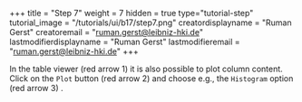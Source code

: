 +++
title = "Step 7"
weight = 7
hidden = true
type="tutorial-step"
tutorial_image = "/tutorials/ui/b17/step7.png"
creatordisplayname = "Ruman Gerst"
creatoremail = "ruman.gerst@leibniz-hki.de"
lastmodifierdisplayname = "Ruman Gerst"
lastmodifieremail = "ruman.gerst@leibniz-hki.de"
+++

In the table viewer (red arrow 1) it is also possible to plot column content. Click on the `Plot` button  (red arrow 2) and choose e.g., the `Histogram` option (red arrow 3) .